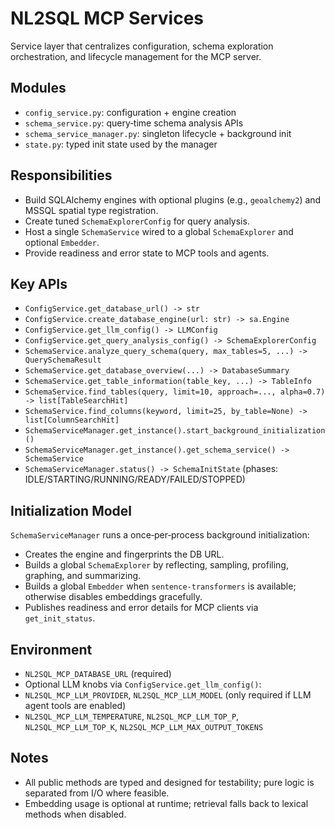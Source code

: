 # NL2SQL MCP Services

Service layer that centralizes configuration, schema exploration orchestration, and lifecycle management for the MCP server.

## Modules

- `config_service.py`: configuration + engine creation
- `schema_service.py`: query‑time schema analysis APIs
- `schema_service_manager.py`: singleton lifecycle + background init
- `state.py`: typed init state used by the manager

## Responsibilities

- Build SQLAlchemy engines with optional plugins (e.g., `geoalchemy2`) and MSSQL spatial type registration.
- Create tuned `SchemaExplorerConfig` for query analysis.
- Host a single `SchemaService` wired to a global `SchemaExplorer` and optional `Embedder`.
- Provide readiness and error state to MCP tools and agents.

## Key APIs

- `ConfigService.get_database_url() -> str`
- `ConfigService.create_database_engine(url: str) -> sa.Engine`
- `ConfigService.get_llm_config() -> LLMConfig`
- `ConfigService.get_query_analysis_config() -> SchemaExplorerConfig`
- `SchemaService.analyze_query_schema(query, max_tables=5, ...) -> QuerySchemaResult`
- `SchemaService.get_database_overview(...) -> DatabaseSummary`
- `SchemaService.get_table_information(table_key, ...) -> TableInfo`
- `SchemaService.find_tables(query, limit=10, approach=..., alpha=0.7) -> list[TableSearchHit]`
- `SchemaService.find_columns(keyword, limit=25, by_table=None) -> list[ColumnSearchHit]`
- `SchemaServiceManager.get_instance().start_background_initialization()`
- `SchemaServiceManager.get_instance().get_schema_service() -> SchemaService`
- `SchemaServiceManager.status() -> SchemaInitState` (phases: IDLE/STARTING/RUNNING/READY/FAILED/STOPPED)

## Initialization Model

`SchemaServiceManager` runs a once‑per‑process background initialization:

- Creates the engine and fingerprints the DB URL.
- Builds a global `SchemaExplorer` by reflecting, sampling, profiling, graphing, and summarizing.
- Builds a global `Embedder` when `sentence-transformers` is available; otherwise disables embeddings gracefully.
- Publishes readiness and error details for MCP clients via `get_init_status`.

## Environment

- `NL2SQL_MCP_DATABASE_URL` (required)
- Optional LLM knobs via `ConfigService.get_llm_config()`:
- `NL2SQL_MCP_LLM_PROVIDER`, `NL2SQL_MCP_LLM_MODEL` (only required if LLM agent tools are enabled)
- `NL2SQL_MCP_LLM_TEMPERATURE`, `NL2SQL_MCP_LLM_TOP_P`, `NL2SQL_MCP_LLM_TOP_K`, `NL2SQL_MCP_LLM_MAX_OUTPUT_TOKENS`

## Notes

- All public methods are typed and designed for testability; pure logic is separated from I/O where feasible.
- Embedding usage is optional at runtime; retrieval falls back to lexical methods when disabled.
